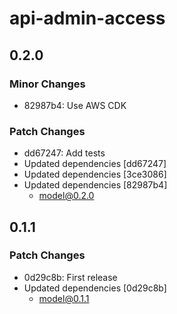 # api-admin-access

## 0.2.0

### Minor Changes

- 82987b4: Use AWS CDK

### Patch Changes

- dd67247: Add tests
- Updated dependencies [dd67247]
- Updated dependencies [3ce3086]
- Updated dependencies [82987b4]
  - model@0.2.0

## 0.1.1

### Patch Changes

- 0d29c8b: First release
- Updated dependencies [0d29c8b]
  - model@0.1.1
